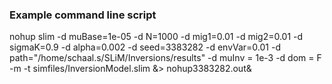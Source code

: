 ### Example command line script ###

nohup slim -d muBase=1e-05 -d N=1000 -d mig1=0.01 -d mig2=0.01 -d sigmaK=0.9 -d alpha=0.002 -d seed=3383282 -d envVar=0.01 -d path="/home/schaal.s/SLiM/Inversions/results" -d muInv = 1e-3 -d dom = F -m -t simfiles/InversionModel.slim &> nohup3383282.out&